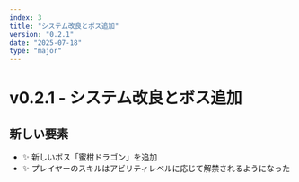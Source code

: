```yaml
---
index: 3
title: "システム改良とボス追加"
version: "0.2.1"
date: "2025-07-18"
type: "major"
---
```


# v0.2.1 - システム改良とボス追加

## 新しい要素

- ✨️ 新しいボス「蜜柑ドラゴン」を追加
- ✨️ プレイヤーのスキルはアビリティレベルに応じて解禁されるようになった

